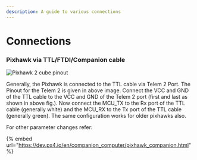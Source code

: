 ```yaml
---
description: A guide to various connections
---
```


# Connections

### Pixhawk via TTL/FTDI/Companion cable

![Pixhawk 2 cube pinout](../.gitbook/assets/pix2.1\_carrier\_pinout.png)

Generally, the Pixhawk is connected to the TTL cable via Telem 2 Port. The Pinout for the Telem 2 is given in above image. Connect the VCC and GND of the TTL cable to the VCC and GND of the Telem 2 port (first and last as shown in above fig.). Now connect the MCU\_TX to the Rx port of the TTL cable (generally white) and the MCU\_RX to the Tx port of the TTL cable (generally green). The same configuration works for older pixhawks also.

For other parameter changes refer:

{% embed url="https://dev.px4.io/en/companion_computer/pixhawk_companion.html" %}




